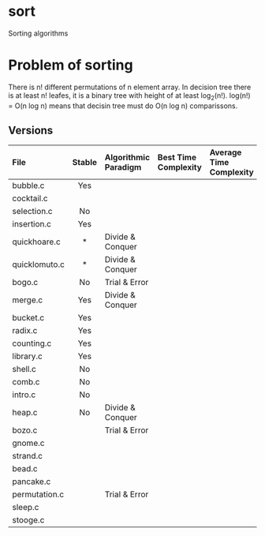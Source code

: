 # sort
Sorting algorithms

# Problem of sorting
There is n! different permutations of n element array.
In decision tree there is at least n! leafes, it is a binary tree with height of at least log<sub>2</sub>(n!).
log(n!) = O(n log n) means that decisin tree must do O(n log n) comparissons.

## Versions

| File          | Stable | Algorithmic Paradigm | Best Time Complexity | Average Time Complexity | Worst Time Complexity |
|:--------------|:------:|:---------------------|:---------------------|:------------------------|:----------------------|
| bubble.c      | Yes    |                      |
| cocktail.c    |        |                      |
| selection.c   | No     |                      |
| insertion.c   | Yes    |                      |
| quickhoare.c  | *      | Divide & Conquer     |
| quicklomuto.c | *      | Divide & Conquer     |
| bogo.c        | No     | Trial & Error        |
| merge.c       | Yes    | Divide & Conquer     |
| bucket.c      | Yes    |                      |                        
| radix.c       | Yes    | 
| counting.c    | Yes    |
| library.c     | Yes    
| shell.c       | No     | 
| comb.c        | No     |                      |
| intro.c       | No     
| heap.c        | No     | Divide & Conquer     |                |
| bozo.c        |        | Trial & Error        |
| gnome.c       |        |                      |
| strand.c      |        |                      |
| bead.c        |        |                      |
| pancake.c     |        |                      |
| permutation.c |        | Trial & Error        |
| sleep.c       |        |                      |
| stooge.c      |        |                      |
